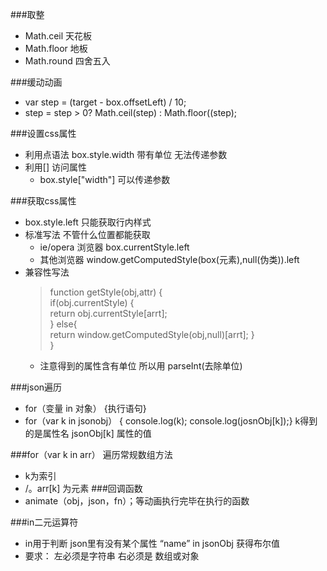 ###取整
* Math.ceil 天花板
* Math.floor 地板
* Math.round 四舍五入

###缓动动画
* var step = (target - box.offsetLeft) / 10;
* step = step > 0? Math.ceil(step) : Math.floor((step);

###设置css属性
* 利用点语法 box.style.width 带有单位 无法传递参数
* 利用[] 访问属性
	* box.style["width"] 可以传递参数


###获取css属性
* box.style.left 只能获取行内样式 
* 标准写法  不管什么位置都能获取
	* ie/opera 浏览器 box.currentStyle.left
	* 其他浏览器 window.getComputedStyle(box(元素),null(伪类)).left
* 兼容性写法 
	> function getStyle(obj,attr) {  
	>    if(obj.currentStyle) {  
	>    return obj.currentStyle[arrt];  
	>    }  else{  
	>    return window.getComputedStyle(obj,null)[arrt];
	>    }  
	> }
	* 注意得到的属性含有单位 所以用 parseInt(去除单位)

###json遍历 
* for（变量 in 对象） {执行语句}
* for（var k in jsonobj） { console.log(k); console.log(josnObj[k]);}   k得到的是属性名 jsonObj[k] 属性的值


###for（var k in arr） 遍历常规数组方法
* k为索引 
* /。arr[k] 为元素
###回调函数
* animate（obj，json，fn）；等动画执行完毕在执行的函数

###in二元运算符
* in用于判断 json里有没有某个属性    “name” in jsonObj 获得布尔值    
* 要求： 左必须是字符串  右必须是 数组或对象 